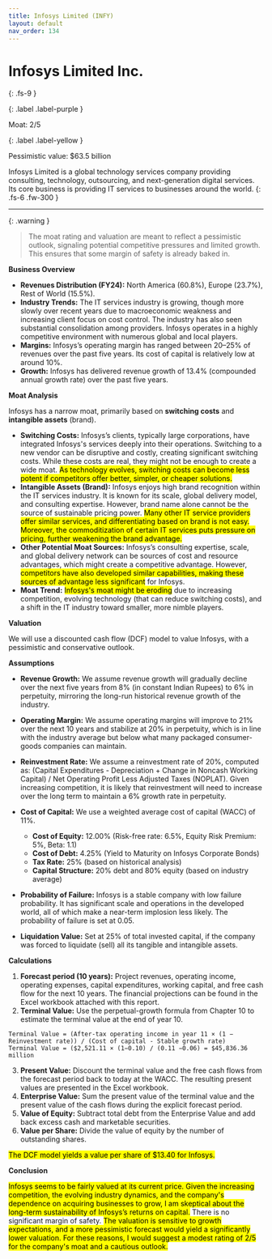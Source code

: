 ```yaml
---
title: Infosys Limited (INFY)
layout: default
nav_order: 134
---
```


# Infosys Limited Inc.
{: .fs-9 }

{: .label .label-purple }

Moat: 2/5

{: .label .label-yellow }

Pessimistic value: $63.5 billion

Infosys Limited is a global technology services company providing consulting, technology, outsourcing, and next-generation digital services. Its core business is providing IT services to businesses around the world.
{: .fs-6 .fw-300 }

---

{: .warning } 
>The moat rating and valuation are meant to reflect a pessimistic outlook, signaling potential competitive pressures and limited growth. This ensures that some margin of safety is already baked in.

**Business Overview**

* **Revenues Distribution (FY24):** North America (60.8%), Europe (23.7%), Rest of World (15.5%).
* **Industry Trends:** The IT services industry is growing, though more slowly over recent years due to macroeconomic weakness and increasing client focus on cost control. The industry has also seen substantial consolidation among providers.  Infosys operates in a highly competitive environment with numerous global and local players.
* **Margins:** Infosys’s operating margin has ranged between 20–25% of revenues over the past five years. Its cost of capital is relatively low at around 10%.
* **Growth:** Infosys has delivered revenue growth of 13.4% (compounded annual growth rate) over the past five years. 

**Moat Analysis**

Infosys has a narrow moat, primarily based on **switching costs** and **intangible assets** (brand).

* **Switching Costs:**  Infosys’s clients, typically large corporations, have integrated Infosys's services deeply into their operations. Switching to a new vendor can be disruptive and costly, creating significant switching costs. While these costs are real, they might not be enough to create a wide moat. <mark>As technology evolves, switching costs can become less potent if competitors offer better, simpler, or cheaper solutions.</mark>
* **Intangible Assets (Brand):** Infosys enjoys high brand recognition within the IT services industry. It is known for its scale, global delivery model, and consulting expertise. However, brand name alone cannot be the source of sustainable pricing power. <mark>Many other IT service providers offer similar services, and differentiating based on brand is not easy. Moreover, the commoditization of certain IT services puts pressure on pricing, further weakening the brand advantage.</mark>
* **Other Potential Moat Sources:**  Infosys’s consulting expertise, scale, and global delivery network can be sources of cost and resource advantages, which might create a competitive advantage. However, <mark>competitors have also developed similar capabilities, making these sources of advantage less significant</mark> for Infosys. 
* **Moat Trend:** <mark>Infosys's moat might be eroding</mark> due to increasing competition, evolving technology (that can reduce switching costs), and a shift in the IT industry toward smaller, more nimble players.

**Valuation**

We will use a discounted cash flow (DCF) model to value Infosys, with a pessimistic and conservative outlook.

**Assumptions**

* **Revenue Growth:** We assume revenue growth will gradually decline over the next five years from 8% (in constant Indian Rupees) to 6% in perpetuity, mirroring the long-run historical revenue growth of the industry.
* **Operating Margin:** We assume operating margins will improve to 21% over the next 10 years and stabilize at 20% in perpetuity, which is in line with the industry average but below what many packaged consumer-goods companies can maintain.
* **Reinvestment Rate:** We assume a reinvestment rate of 20%, computed as: (Capital Expenditures - Depreciation + Change in Noncash Working Capital) / Net Operating Profit Less Adjusted Taxes (NOPLAT). Given increasing competition, it is likely that reinvestment will need to increase over the long term to maintain a 6% growth rate in perpetuity. 
* **Cost of Capital:** We use a weighted average cost of capital (WACC) of 11%.

    * **Cost of Equity:** 12.00% (Risk-free rate: 6.5%, Equity Risk Premium: 5%, Beta: 1.1)
    * **Cost of Debt:** 4.25% (Yield to Maturity on Infosys Corporate Bonds)
    * **Tax Rate:** 25% (based on historical analysis)
    * **Capital Structure:** 20% debt and 80% equity (based on industry average)
* **Probability of Failure:** Infosys is a stable company with low failure probability.  It has significant scale and operations in the developed world, all of which make a near-term implosion less likely. The probability of failure is set at 0.05. 
* **Liquidation Value:** Set at 25% of total invested capital, if the company was forced to liquidate (sell) all its tangible and intangible assets.

**Calculations**

1. **Forecast period (10 years):** Project revenues, operating income, operating expenses, capital expenditures, working capital, and free cash flow for the next 10 years. The financial projections can be found in the Excel workbook attached with this report.
2. **Terminal Value:** Use the perpetual-growth formula from Chapter 10 to estimate the terminal value at the end of year 10.

```
Terminal Value = (After-tax operating income in year 11 × (1 − Reinvestment rate)) / (Cost of capital - Stable growth rate)
Terminal Value = ($2,521.11 × (1−0.10) / (0.11 −0.06) = $45,836.36 million
```

3. **Present Value:** Discount the terminal value and the free cash flows from the forecast period back to today at the WACC. The resulting present values are presented in the Excel workbook.
4. **Enterprise Value:** Sum the present value of the terminal value and the present value of the cash flows during the explicit forecast period. 
5. **Value of Equity:** Subtract total debt from the Enterprise Value and add back excess cash and marketable securities. 
6. **Value per Share:** Divide the value of equity by the number of outstanding shares. 

<mark>The DCF model yields a value per share of $13.40 for Infosys.</mark>

**Conclusion**

<mark>Infosys seems to be fairly valued at its current price. Given the increasing competition, the evolving industry dynamics, and the company's dependence on acquiring businesses to grow, I am skeptical about the long-term sustainability of Infosys’s returns on capital.</mark> There is no significant margin of safety. <mark>The valuation is sensitive to growth expectations, and a more pessimistic forecast would yield a significantly lower valuation. For these reasons, I would suggest a modest rating of 2/5 for the company's moat and a cautious outlook.</mark>